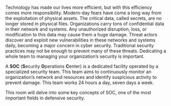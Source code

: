 Technology has made our lives more efficient, but with this efficiency comes more responsibility. Modern-day fears have come a long way from the exploitation of physical assets. The critical data, called secrets, are no longer stored in physical files. Organizations carry tons of confidential data in their network and systems. Any unauthorized disruption, loss, or modification to this data may cause them a huge damage. Threat actors discover and exploit new vulnerabilities in these networks and systems daily, becoming a major concern in cyber security. Traditional security practices may not be enough to prevent many of these threats. Dedicating a whole team to managing your organization’s security is important.

A **SOC** (**S**ecurity **O**perations **C**enter) is a dedicated facility operated by a specialized security team. This team aims to continuously monitor an organization’s network and resources and identify suspicious activity to prevent damage. This team works 24 hours a day, seven days a week.

This room will delve into some key concepts of SOC, one of the most important fields in defensive security.